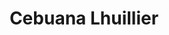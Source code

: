 ---
title: "Cebuana Lhuillier"
url: /manila/cebuana-lhuillier-quezon-boulevard/
shop: pawnbroker
---